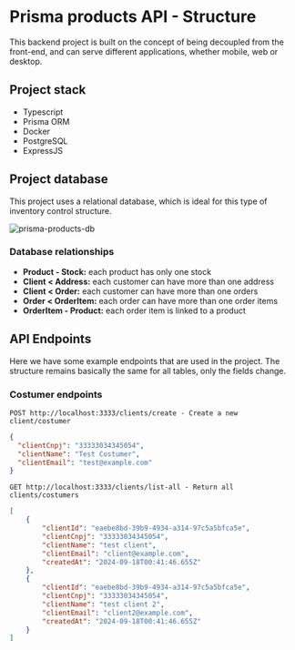 # Prisma products API - Structure

This backend project is built on the concept of being decoupled from the front-end, and can serve different applications, whether mobile, web or desktop.

## Project stack

- Typescript
- Prisma ORM
- Docker
- PostgreSQL
- ExpressJS

## Project database
This project uses a relational database, which is ideal for this type of inventory control structure.

![prisma-products-db](https://github.com/user-attachments/assets/fbbf7d1d-0b37-4ce8-a537-91600b2f8237)

### Database relationships
- **Product - Stock:** each product has only one stock
- **Client < Address:** each customer can have more than one address
- **Client < Order:** each customer can have more than one orders
- **Order < OrderItem:** each order can have more than one order items
- **OrderItem - Product:** each order item is linked to a product

## API Endpoints
Here we have some example endpoints that are used in the project. The structure remains basically the same for all tables, only the fields change.

### Costumer endpoints

```http
POST http://localhost:3333/clients/create - Create a new client/costumer
```
```json
{
  "clientCnpj": "33333034345054",
  "clientName": "Test Costumer",
  "clientEmail": "test@example.com"
}
```

```http
GET http://localhost:3333/clients/list-all - Return all clients/costumers
```
```json
[
    {
        "clientId": "eaebe8bd-39b9-4934-a314-97c5a5bfca5e",
        "clientCnpj": "33333034345054",
        "clientName": "test client",
        "clientEmail": "client@example.com",
        "createdAt": "2024-09-18T00:41:46.655Z"
    },
    {
        "clientId": "eaebe8bd-39b9-4934-a314-97c5a5bfca5e",
        "clientCnpj": "33333034345054",
        "clientName": "test client 2",
        "clientEmail": "client2@example.com",
        "createdAt": "2024-09-18T00:41:46.655Z"
    }
]
```
